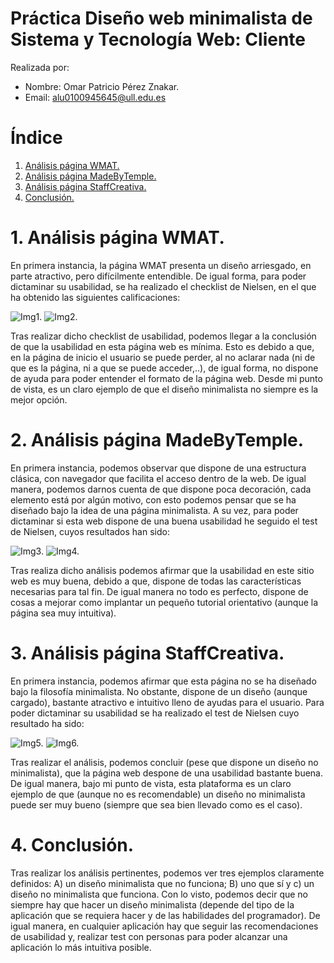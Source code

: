 
# Práctica Diseño web minimalista de Sistema y Tecnología Web: Cliente

Realizada por:
  - Nombre: Omar Patricio Pérez Znakar.
  - Email: alu0100945645@ull.edu.es

# Índice   
1. [Análisis página WMAT.](#id1)
2. [Análisis página MadeByTemple.](#id2)
3. [Análisis página StaffCreativa.](#id3)
4. [Conclusión.](#id4)

# 1. Análisis página WMAT.<a name="id1"></a>

En primera instancia, la página WMAT presenta un diseño arriesgado, en parte atractivo, pero difícilmente entendible. De igual forma, para poder dictaminar su usabilidad, se ha realizado el checklist de Nielsen, en el que ha obtenido las siguientes calificaciones:

![Img1.](img/1.png)
![Img2.](img/2.png)

Tras realizar dicho checklist de usabilidad, podemos llegar a la conclusión de que la usabilidad en esta página web es mínima. Esto es debido a que, en la página de inicio el usuario se puede perder, al no aclarar nada (ni de que es la página, ni a que se puede acceder,..), de igual forma, no dispone de ayuda para poder entender el formato de la página web. Desde mi punto de vista, es un claro ejemplo de que el diseño minimalista no siempre es la mejor opción.

# 2. Análisis página MadeByTemple.<a name="id2"></a>

En primera instancia, podemos observar que dispone de una estructura clásica, con navegador que facilita el acceso dentro de la web. De igual manera, podemos darnos cuenta de que dispone poca decoración, cada elemento está por algún motivo, con esto podemos pensar que se ha diseñado bajo la idea de una página minimalista. A su vez, para poder dictaminar si esta web dispone de una buena usabilidad he seguido el test de Nielsen, cuyos resultados han sido:

![Img3.](img/3.png)
![Img4.](img/4.png)

Tras realiza dicho análisis podemos afirmar que la usabilidad en este sitio web es muy buena, debido a que, dispone de todas las características necesarias para tal fin. De igual manera no todo es perfecto, dispone de cosas a mejorar como implantar un pequeño tutorial orientativo (aunque la página sea muy intuitiva).

# 3. Análisis página StaffCreativa.<a name="id3"></a>

En primera instancia, podemos afirmar que esta página no se ha diseñado bajo la filosofía minimalista. No obstante, dispone de un diseño (aunque cargado), bastante atractivo e intuitivo lleno de ayudas para el usuario. Para poder dictaminar su usabilidad se ha realizado el test de Nielsen cuyo resultado ha sido:

![Img5.](img/5.png)
![Img6.](img/6.png)

Tras realizar el análisis, podemos concluir (pese que dispone un diseño no minimalista), que la página web despone de una usabilidad bastante buena. De igual manera, bajo mi punto de vista, esta plataforma es un claro ejemplo de que (aunque no es recomendable) un diseño no minimalista puede ser muy bueno (siempre que sea bien llevado como es el caso).

# 4. Conclusión.<a name="id4"></a>

Tras realizar los análisis pertinentes, podemos ver tres ejemplos claramente definidos: A) un diseño minimalista que no funciona; B) uno que sí y c) un diseño no minimalista que funciona. Con lo visto, podemos decir que no siempre hay que hacer un diseño minimalista (depende del tipo de la aplicación que se requiera hacer y de las habilidades del programador). De igual manera, en cualquier aplicación hay que seguir las recomendaciones de usabilidad y, realizar test con personas para poder alcanzar una aplicación lo más intuitiva posible.

